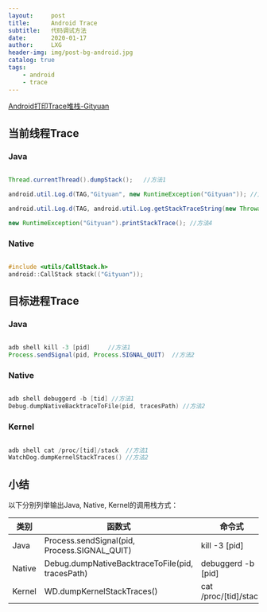 ```yaml
---
layout:     post
title:      Android Trace
subtitle:   代码调试方法
date:       2020-01-17
author:     LXG
header-img: img/post-bg-android.jpg
catalog: true
tags:
    - android
    - trace
---
```


[Android打印Trace堆栈-Gityuan](http://gityuan.com/2017/07/09/android_debug/)

## 当前线程Trace

### Java

```java

Thread.currentThread().dumpStack();   //方法1

android.util.Log.d(TAG,"Gityuan", new RuntimeException("Gityuan")); //方法2

android.util.Log.d(TAG, android.util.Log.getStackTraceString(new Throwable())); // 方法3

new RuntimeException("Gityuan").printStackTrace(); //方法4

```

### Native

```cpp

#include <utils/CallStack.h>
android::CallStack stack(("Gityuan"));

```

## 目标进程Trace

### Java

```java

adb shell kill -3 [pid]     //方法1
Process.sendSignal(pid, Process.SIGNAL_QUIT)  //方法2

```

### Native

```cpp

adb shell debuggerd -b [tid] //方法1
Debug.dumpNativeBacktraceToFile(pid, tracesPath) //方法2

```

### Kernel

```c

adb shell cat /proc/[tid]/stack  //方法1
WatchDog.dumpKernelStackTraces() //方法2

```

## 小结

以下分别列举输出Java, Native, Kernel的调用栈方式：

|类别|函数式|命令式|
|---|---|---|
|Java|Process.sendSignal(pid, Process.SIGNAL_QUIT)|kill -3 [pid]|
|Native|Debug.dumpNativeBacktraceToFile(pid, tracesPath)|debuggerd -b [pid]|
|Kernel|WD.dumpKernelStackTraces()|cat /proc/[tid]/stack|


